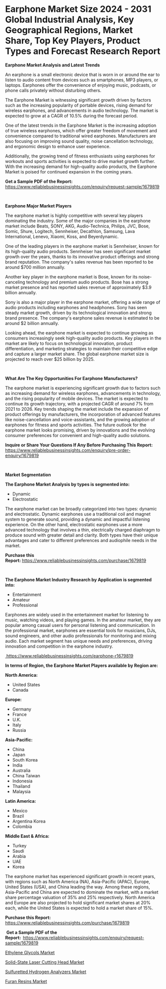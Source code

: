 <p><h1>Earphone Market Size 2024 - 2031 Global Industrial Analysis, Key Geographical Regions, Market Share, Top Key Players, Product Types and Forecast Research Report</h1></p><p><strong>Earphone Market Analysis and Latest Trends</strong></p>
<p><p>An earphone is a small electronic device that is worn in or around the ear to listen to audio content from devices such as smartphones, MP3 players, or laptops. Earphones offer the convenience of enjoying music, podcasts, or phone calls privately without disturbing others.</p><p>The Earphone Market is witnessing significant growth driven by factors such as the increasing popularity of portable devices, rising demand for wireless earphones, and advancements in audio technology. The market is expected to grow at a CAGR of 10.5% during the forecast period.</p><p>One of the latest trends in the Earphone Market is the increasing adoption of true wireless earphones, which offer greater freedom of movement and convenience compared to traditional wired earphones. Manufacturers are also focusing on improving sound quality, noise cancellation technology, and ergonomic design to enhance user experience.</p><p>Additionally, the growing trend of fitness enthusiasts using earphones for workouts and sports activities is expected to drive market growth further. With the increasing demand for high-quality audio products, the Earphone Market is poised for continued expansion in the coming years.</p></p>
<p><strong>Get a Sample PDF of the Report:&nbsp;</strong> <a href="https://www.reliablebusinessinsights.com/enquiry/request-sample/1679819">https://www.reliablebusinessinsights.com/enquiry/request-sample/1679819</a></p>
<p>&nbsp;</p>
<p><strong>Earphone Major Market Players</strong></p>
<p><p>The earphone market is highly competitive with several key players dominating the industry. Some of the major companies in the earphone market include Beats, SONY, AKG, Audio-Technica, Philips, JVC, Bose, Somic, Shure, Logitech, Sennheiser, Decathlon, Samsung, Lava International, Lenevo, Xiaomi, Koss, and Beyerdynamic.</p><p>One of the leading players in the earphone market is Sennheiser, known for its high-quality audio products. Sennheiser has seen significant market growth over the years, thanks to its innovative product offerings and strong brand reputation. The company's sales revenue has been reported to be around $700 million annually.</p><p>Another key player in the earphone market is Bose, known for its noise-canceling technology and premium audio products. Bose has a strong market presence and has reported sales revenue of approximately $3.9 billion annually.</p><p>Sony is also a major player in the earphone market, offering a wide range of audio products including earphones and headphones. Sony has seen steady market growth, driven by its technological innovation and strong brand presence. The company's earphone sales revenue is estimated to be around $2 billion annually.</p><p>Looking ahead, the earphone market is expected to continue growing as consumers increasingly seek high-quality audio products. Key players in the market are likely to focus on technological innovation, product differentiation, and marketing strategies to maintain their competitive edge and capture a larger market share. The global earphone market size is projected to reach over $25 billion by 2025.</p></p>
<p>&nbsp;</p>
<p><strong>What Are The Key Opportunities For Earphone Manufacturers?</strong></p>
<p><p>The earphone market is experiencing significant growth due to factors such as increasing demand for wireless earphones, advancements in technology, and the rising popularity of mobile devices. The market is expected to continue its growth trajectory, with a projected CAGR of around 7% from 2021 to 2026. Key trends shaping the market include the expansion of product offerings by manufacturers, the incorporation of advanced features like noise-cancellation and voice-assistants, and the growing adoption of earphones for fitness and sports activities. The future outlook for the earphone market looks promising, driven by innovations and the evolving consumer preferences for convenient and high-quality audio solutions.</p></p>
<p><strong>Inquire or Share Your Questions If Any Before Purchasing This Report:</strong> <a href="https://www.reliablebusinessinsights.com/enquiry/pre-order-enquiry/1679819">https://www.reliablebusinessinsights.com/enquiry/pre-order-enquiry/1679819</a></p>
<p>&nbsp;</p>
<p><strong>Market Segmentation</strong></p>
<p><strong>The Earphone Market Analysis by types is segmented into:</strong></p>
<p><ul><li>Dynamic</li><li>Electrostatic</li></ul></p>
<p><p>The earphone market can be broadly categorized into two types: dynamic and electrostatic. Dynamic earphones use a traditional coil and magnet system to generate sound, providing a dynamic and impactful listening experience. On the other hand, electrostatic earphones use a more advanced technology that involves a thin, electrically charged diaphragm to produce sound with greater detail and clarity. Both types have their unique advantages and cater to different preferences and audiophile needs in the market.</p></p>
<p><strong>Purchase this Report:&nbsp;</strong><a href="https://www.reliablebusinessinsights.com/purchase/1679819">https://www.reliablebusinessinsights.com/purchase/1679819</a></p>
<p>&nbsp;</p>
<p><strong>The Earphone Market Industry Research by Application is segmented into:</strong></p>
<p><ul><li>Entertainment</li><li>Amateur</li><li>Professional</li></ul></p>
<p><p>Earphones are widely used in the entertainment market for listening to music, watching videos, and playing games. In the amateur market, they are popular among casual users for personal listening and communication. In the professional market, earphones are essential tools for musicians, DJs, sound engineers, and other audio professionals for monitoring and mixing audio. Each market segment has unique needs and preferences, driving innovation and competition in the earphone industry.</p></p>
<p><a href="https://www.reliablebusinessinsights.com/earphone-r1679819">&nbsp;https://www.reliablebusinessinsights.com/earphone-r1679819</a></p>
<p><strong>In terms of Region, the Earphone Market Players available by Region are:</strong></p>
<p>
    <p> <strong> North America: </strong>
        <ul>
            <li>United States</li>
            <li>Canada</li>
        </ul>
        </p> 
    <p> <strong> Europe: </strong>
        <ul>
            <li>Germany</li>
            <li>France</li>
            <li>U.K.</li>
            <li>Italy</li>
            <li>Russia</li>
        </ul>
        </p> 
    <p> <strong> Asia-Pacific: </strong>
        <ul>
            <li>China</li>
            <li>Japan</li>
            <li>South Korea</li>
            <li>India</li>
            <li>Australia</li>
            <li>China Taiwan</li>
            <li>Indonesia</li>
            <li>Thailand</li>
            <li>Malaysia</li>
        </ul>
        </p> 
    <p> <strong> Latin America: </strong>
        <ul>
            <li>Mexico</li>
            <li>Brazil</li>
            <li>Argentina Korea</li>
            <li>Colombia</li>
        </ul>
        </p> 
    <p> <strong> Middle East & Africa: </strong>
        <ul>
            <li>Turkey</li>
            <li>Saudi</li>
            <li>Arabia</li>
            <li>UAE</li>
            <li>Korea</li>
        </ul>
    </p>
    </p>
<p><p>The earphone market has experienced significant growth in recent years, with regions such as North America (NA), Asia-Pacific (APAC), Europe, United States (USA), and China leading the way. Among these regions, Asia-Pacific and China are expected to dominate the market, with a market share percentage valuation of 35% and 25% respectively. North America and Europe are also projected to hold significant market shares at 20% each, while the United States is expected to hold a market share of 15%.</p></p>
<p><strong>Purchase this Report: </strong><a href="https://www.reliablebusinessinsights.com/purchase/1679819">https://www.reliablebusinessinsights.com/purchase/1679819</a></p>
<p>&nbsp;<strong>Get a Sample PDF of the Report:&nbsp;&nbsp;</strong><a href="https://www.reliablebusinessinsights.com/enquiry/request-sample/1679819">https://www.reliablebusinessinsights.com/enquiry/request-sample/1679819</a></p>
<p><strong></strong></p>
<p><p><a href="https://medium.com/@madw10245644/ethylene-glycols-market-size-share-analysis-growth-trends-forecast-2024-2031-697a1bb553ac">Ethylene Glycols Market</a></p><p><a href="https://github.com/mauripalmi/Market-Research-Report-List-4/blob/main/solid-state-laser-cutting-head-market.md">Solid-State Laser Cutting Head Market</a></p><p><a href="https://github.com/nicoletavirag/Market-Research-Report-List-4/blob/main/sulfuretted-hydrogen-analyzers-market.md">Sulfuretted Hydrogen Analyzers Market</a></p><p><a href="https://medium.com/@jewelmohr25/furan-resins-market-global-market-insights-and-sales-trends-2024-to-2031-5f0c27a11b1e">Furan Resins Market</a></p></p>